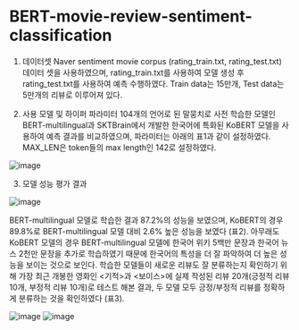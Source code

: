 # BERT-movie-review-sentiment-classification

1.	데이터셋
Naver sentiment movie corpus (rating_train.txt, rating_test.txt) 데이터 셋을 사용하였으며, rating_train.txt를 사용하여 모델 생성 후 rating_test.txt를 사용하여 예측 수행하였다. Train data는 15만개, Test data는 5만개의 리뷰로 이루어져 있다.

2.	사용 모델 및 하이퍼 파라미터
104개의 언어로 된 말뭉치로 사전 학습한 모델인 BERT-multilingual과 SKTBrain에서 개발한 한국어에 특화된 KoBERT 모델을 사용하여 예측 결과를 비교하였으며, 파라미터는 아래의 표1과 같이 설정하였다. MAX_LEN은 token들의 max length인 142로 설정하였다.

![image](https://user-images.githubusercontent.com/79245351/159127855-4602641d-6b6e-4f1a-b4d4-fe8b926d7394.png)

3.	 모델 성능 평가 결과

![image](https://user-images.githubusercontent.com/79245351/159127886-86f3d47f-fb29-43f5-84b2-db99eaaa7e2b.png)

BERT-multilingual 모델로 학습한 결과 87.2%의 성능을 보였으며, KoBERT의 경우 89.8%로 BERT-multilingual 모델 대비 2.6% 높은 성능을 보였다 (표2). 아무래도 KoBERT 모델의 경우 BERT-multilingual 모델에 한국어 위키 5백만 문장과 한국어 뉴스 2천만 문장을 추가로 학습하였기 때문에 한국어의 특성을 더 잘 파악하여 더 높은 성능을 보이는 것으로 보인다.
학습한 모델들이 새로운 리뷰도 잘 분류하는지 확인하기 위해 가장 최근 개봉한 영화인 <기적>과 <보이스>에 실제 작성된 리뷰 20개(긍정적 리뷰 10개, 부정적 리뷰 10개)로 테스트 해본 결과, 두 모델 모두 긍정/부정적 리뷰를 정확하게 분류하는 것을 확인하였다 (표3). 

![image](https://user-images.githubusercontent.com/79245351/159127973-2ed09666-e9f4-44f5-aae5-5fe9c53cd9ce.png)
![image](https://user-images.githubusercontent.com/79245351/159127981-e000ea62-cb85-46e6-9dc1-57a972ad6743.png)
